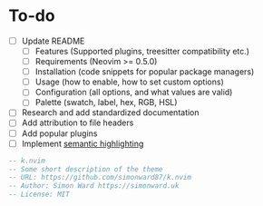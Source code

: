 # To-do

- [ ] Update README
  - [ ] Features (Supported plugins, treesitter compatibility etc.)
  - [ ] Requirements (Neovim >= 0.5.0)
  - [ ] Installation (code snippets for popular package managers)
  - [ ] Usage (how to enable, how to set custom options)
  - [ ] Configuration (all options, and what values are valid)
  - [ ] Palette (swatch, label, hex, RGB, HSL)
- [ ] Research and add standardized documentation
- [ ] Add attribution to file headers
- [ ] Add popular plugins
- [ ] Implement
      [semantic highlighting](https://gist.github.com/swarn/fb37d9eefe1bc616c2a7e476c0bc0316)

```lua
-- k.nvim
-- Some short description of the theme
-- URL: https://github.com/simonward87/k.nvim
-- Author: Simon Ward https://simonward.uk
-- License: MIT
```
